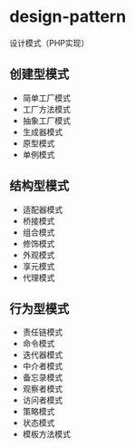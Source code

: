 # design-pattern
设计模式（PHP实现）

## 创建型模式
 * 简单工厂模式
 * 工厂方法模式
 * 抽象工厂模式
 * 生成器模式
 * 原型模式
 * 单例模式

## 结构型模式
 * 适配器模式
 * 桥接模式
 * 组合模式
 * 修饰模式
 * 外观模式
 * 享元模式
 * 代理模式

## 行为型模式
 * 责任链模式
 * 命令模式
 * 迭代器模式
 * 中介者模式
 * 备忘录模式
 * 观察者模式
 * 访问者模式
 * 策略模式
 * 状态模式
 * 模板方法模式

